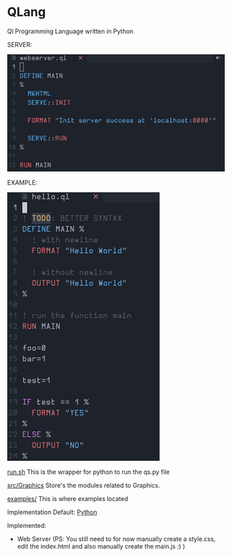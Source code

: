 # QLang
Ql Programming Language written in Python

SERVER:


![server.png](./server.png)


EXAMPLE:


![example.png](./example.png)


[run.sh](./run.sh) This is the wrapper for python to run the qs.py file

[src/Graphics](./src/Graphics/) Store's the modules related to Graphics.
  
[examples/](./examples/) This is where examples located

Implementation
  Default: [Python](https://python.org)


Implemented:
  - Web Server (PS: You still need to for now manually create a style.css, edit the index.html
  and also manually create the main.js :) )
